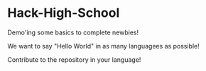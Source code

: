 # Hack-High-School
Demo'ing some basics to complete newbies!

We want to say "Hello World" in as many languagees as possible!

Contribute to the repository in your language!
